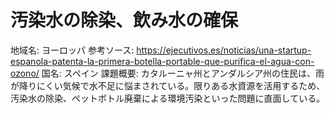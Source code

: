 # 汚染水の除染、飲み水の確保

地域名: ヨーロッパ
参考ソース: https://ejecutivos.es/noticias/una-startup-espanola-patenta-la-primera-botella-portable-que-purifica-el-agua-con-ozono/
国名: スペイン
課題概要: カタルーニャ州とアンダルシア州の住民は、雨が降りにくい気候で水不足に悩まされている。限りある水資源を活用するため、汚染水の除染、ペットボトル廃棄による環境汚染といった問題に直面している​。